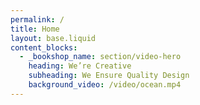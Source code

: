 ```yaml
---
permalink: /
title: Home
layout: base.liquid
content_blocks:
  - _bookshop_name: section/video-hero
    heading: We’re Creative
    subheading: We Ensure Quality Design
    background_video: /video/ocean.mp4
---
```

